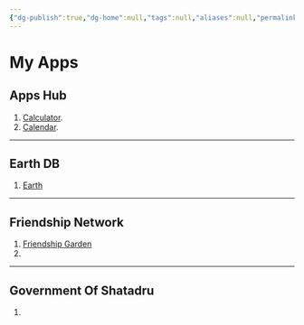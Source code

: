 ```yaml
---
{"dg-publish":true,"dg-home":null,"tags":null,"aliases":null,"permalink":"/apps/","dgPassFrontmatter":true,"updated":"2025-05-13T15:17:47.865+05:30"}
---
```


# My Apps

## Apps Hub

1) [Calculator](https://calculatorappsb.netlify.app/).
2) [Calendar](https://calendarappsb.netlify.app/).

---
## Earth DB

1) [Earth](https://mapssb.netlify.app/)

---
## Friendship Network

1) [Friendship Garden](https://friendshipgardensb.netlify.app/)
2) 

---
## Government Of Shatadru

1) 